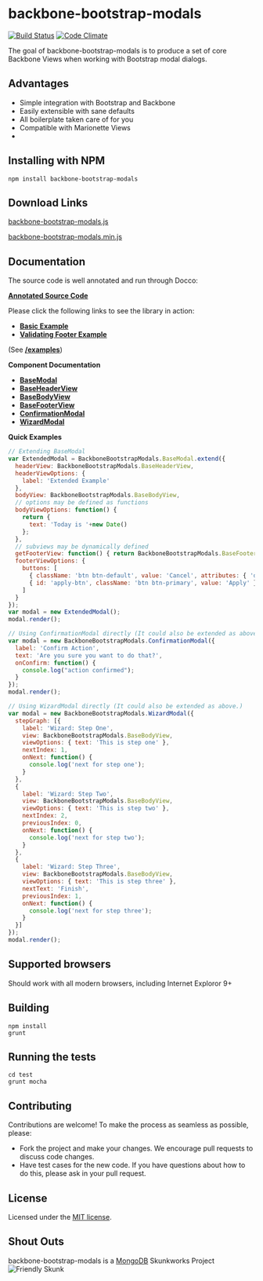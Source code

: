backbone-bootstrap-modals
=========================
[![Build Status](https://travis-ci.org/leafygreen/backbone-bootstrap-modals.svg?branch=master)](https://travis-ci.org/leafygreen/backbone-bootstrap-modals)
[![Code Climate](https://codeclimate.com/github/leafygreen/backbone-bootstrap-modals.png)](https://codeclimate.com/github/leafygreen/backbone-bootstrap-modals)

The goal of backbone-bootstrap-modals is to produce a set of core Backbone Views
when working with Bootstrap modal dialogs.

## Advantages

- Simple integration with Bootstrap and Backbone
- Easily extensible with sane defaults
- All boilerplate taken care of for you
- Compatible with Marionette Views
- 
## Installing with NPM

`npm install backbone-bootstrap-modals`

## Download Links

[backbone-bootstrap-modals.js](https://raw.githubusercontent.com/leafygreen/backbone-bootstrap-modals/master/lib/backbone-bootstrap-modals.js)

[backbone-bootstrap-modals.min.js](https://raw.githubusercontent.com/leafygreen/backbone-bootstrap-modals/master/lib/backbone-bootstrap-modals.min.js)

## Documentation

The source code is well annotated and run through Docco:

[**Annotated Source Code**](http://leafygreen.github.io/backbone-bootstrap-modals/docco/backbone-bootstrap-modals.html)

Please click the following links to see the library in action:

* [**Basic Example**](http://leafygreen.github.io/backbone-bootstrap-modals/example.html)
* [**Validating Footer Example**](http://leafygreen.github.io/backbone-bootstrap-modals/validating-footer-example.html)

(See [**/examples**](/examples))

**Component Documentation**

 * [**BaseModal**](docs/BaseModal.md)
  * [**BaseHeaderView**](docs/BaseHeaderView.md)
  * [**BaseBodyView**](docs/BaseBodyView.md)
  * [**BaseFooterView**](docs/BaseFooterView.md)
 * [**ConfirmationModal**](docs/ConfirmationModal.md)
 * [**WizardModal**](docs/WizardModal.md)

**Quick Examples**

```javascript
// Extending BaseModal
var ExtendedModal = BackboneBootstrapModals.BaseModal.extend({
  headerView: BackboneBootstrapModals.BaseHeaderView,
  headerViewOptions: {
    label: 'Extended Example'
  },
  bodyView: BackboneBootstrapModals.BaseBodyView,
  // options may be defined as functions
  bodyViewOptions: function() {
    return {
      text: 'Today is '+new Date()
    };
  },
  // subviews may be dynamically defined
  getFooterView: function() { return BackboneBootstrapModals.BaseFooterView; },
  footerViewOptions: {
    buttons: [
      { className: 'btn btn-default', value: 'Cancel', attributes: { 'data-dismiss': 'modal', 'aria-hidden': 'true' }},
      { id: 'apply-btn', className: 'btn btn-primary', value: 'Apply' }
    ]
  }
});
var modal = new ExtendedModal();
modal.render();
```

```javascript
// Using ConfirmationModal directly (It could also be extended as above.)
var modal = new BackboneBootstrapModals.ConfirmationModal({
  label: 'Confirm Action',
  text: 'Are you sure you want to do that?',
  onConfirm: function() {
    console.log("action confirmed");
  }
});
modal.render();
```

```javascript
// Using WizardModal directly (It could also be extended as above.)
var modal = new BackboneBootstrapModals.WizardModal({
  stepGraph: [{
    label: 'Wizard: Step One',
    view: BackboneBootstrapModals.BaseBodyView,
    viewOptions: { text: 'This is step one' },
    nextIndex: 1,
    onNext: function() {
      console.log('next for step one');
    }
  },
  {
    label: 'Wizard: Step Two',
    view: BackboneBootstrapModals.BaseBodyView,
    viewOptions: { text: 'This is step two' },
    nextIndex: 2,
    previousIndex: 0,
    onNext: function() {
      console.log('next for step two');
    }
  },
  {
    label: 'Wizard: Step Three',
    view: BackboneBootstrapModals.BaseBodyView,
    viewOptions: { text: 'This is step three' },
    nextText: 'Finish',
    previousIndex: 1,
    onNext: function() {
      console.log('next for step three');
    }
  }]
});
modal.render();
```

## Supported browsers

Should work with all modern browsers, including Internet Exploror 9+

## Building

```
npm install
grunt
```

## Running the tests

```
cd test
grunt mocha
```

## Contributing

Contributions are welcome! To make the process as seamless as possible, please:

* Fork the project and make your changes. We encourage pull requests to discuss code changes.
* Have test cases for the new code. If you have questions about how to do this, please ask in your pull request.


## License
Licensed under the [MIT license](LICENSE-MIT "MIT License").

## Shout Outs

backbone-bootstrap-modals is a [MongoDB](http://www.mongodb.com) Skunkworks Project
![Friendly Skunk](http://s12.postimg.org/fxmtcosx9/skunkworks2.jpg)
